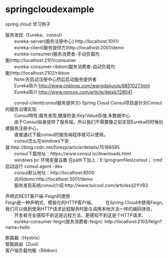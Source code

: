 # springcloudexample
spring cloud 学习例子<br>

服务发现（Eureka、consul）<br>
&emsp;&emsp;eureka-server(服务注册中心) http://localhost:1001/ <br>
&emsp;&emsp;eureka-client(服务提供方)http://localhost:2001/demo <br>
&emsp;&emsp;eureka-consumer(服务消费者-手动负载均衡)http://localhost:2101/consumer <br>
&emsp;&emsp;eureka-consumer-ribbon(服务消费者-自动负载均衡)http://localhost:2102/ribbon <br>
&emsp;&emsp;Note:先启动注册中心然后启动服务提供者<br>
&emsp;&emsp;Eureka简介:http://www.cnblogs.com/wangdaijun/p/6851027.html<br>
&emsp;&emsp;Eureka简介:http://www.roncoo.com/article/detail/128041<br>
<p>
&emsp;&emsp;consul-client(consul服务提供方)
Spring Cloud Consul项目是针对Consul的服务治理实现<br>
&emsp;&emsp;Consul特性:服务发现,健康检查,Key/Value存储,多数据中心<br>
&emsp;&emsp;由于Consul自身提供了服务端，所以我们不需要像之前实现Eureka的时候创建服务注册中心，<br>
&emsp;&emsp;直接通过下载consul的服务端程序就可以使用。<br>
&emsp;&emsp;consul怎么在windows下安装:http://blog.csdn.net/forezp/article/details/70188595<br>
&emsp;&emsp;consul下载地址：https://www.consul.io/downloads.html<br>
&emsp;&emsp;windows pc 环境变量设置 在path下加上：E:\programfiles\consul； cmd启动运行 consul agent -dev<br>
&emsp;&emsp;consul默认地址：http://localhost:8500<br>
&emsp;&emsp;访问demo:http://localhost:3001/demo<br>
&emsp;&emsp;服务发现系统consul介绍:http://www.tuicool.com/articles/j2YVB3<br>
<p>
声明式REST客户端-Feign的使用<br>
Feign是一种声明式、模板化的HTTP客户端。
&emsp;&emsp;在Spring Cloud中使用Feign, 我们可以做到使用HTTP请求远程服务时能与调用本地方法一样的编码体验，<br>
&emsp;&emsp;开发者完全感知不到这是远程方法，更感知不到这是个HTTP请求。<br>
&emsp;&emsp;eureka-consumer-feign(服务消费者-feign): http://localhost:2103/feign?name=hello <br>
<p>
断路器（Hystrix）<br>
智能路由（Zuul）<br>
客户端负载均衡（Ribbon）<br>

